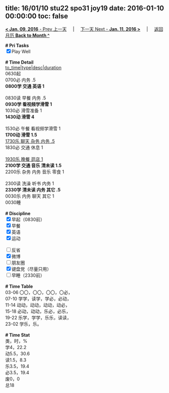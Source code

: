 title: 16/01/10 stu22 spo31 joy19
date: 2016-01-10 00:00:00
toc: false
---
[**< Jan. 09, 2016** - Prev 上一天](/lifelogs/2016/01/d09.html) &nbsp; &nbsp; | &nbsp; &nbsp; [下一天 Next - **Jan. 11, 2016 >**](/lifelogs/2016/01/d11.html) &nbsp; &nbsp; |  &nbsp; &nbsp; [返回月历 **Back to Month ^**](/lifelogs/2016/01/index.html)
<br/><div><b># Pri Tasks</b></div><div><input checked="true" type="checkbox"/>Play Well</div><div><br/></div><div><b># Time Detail</b></div><div><u>to_time|type|desc|duration</u></div><div>0630起</div><div>0700必 内务 .5</div><div><b>0800学 交通 英语 1</b></div><div><br/></div><div>0830读 早餐 内务 .5</div><div><b>0930学 看视频学滑雪 1</b></div><div>1030必 滑雪准备 1</div><div><b>1430动 滑雪 4</b></div><div><br/></div><div>1530必 午餐 看视频学滑雪 1</div><div><b>1700动 滑雪 1.5</b></div><div><u>1730乐 聊天 杂务 内务 .5</u></div><div>1830必 交通 休息 1</div><div><br/></div><div><u>1930乐 晚餐 逛店 1</u></div><div><b>2100学 交通 音乐 清未读 1.5</b></div><div>2200乐 杂务 内务 音乐 零食 1</div><div><br/></div><div>2300读 洗澡 听书 内务 1</div><div><b>2330学 清未读 内务 其它 .5</b></div><div>0030乐 内务 聊天 其它 1</div><div>0030睡</div><div><br/></div><div><b># Discipline</b></div><div><input checked="true" type="checkbox"/>早起（0830前）</div><div><input checked="true" type="checkbox"/>早餐</div><div><input checked="true" type="checkbox"/>英语</div><div><input checked="true" type="checkbox"/>运动</div><div><br/></div><div><input type="checkbox"/>反省</div><div><input checked="true" type="checkbox"/>微博</div><div><input type="checkbox"/>朋友圈</div><div><input checked="true" type="checkbox"/>键盘党（尽量只用）</div><div><input type="checkbox"/>早睡（2330前）</div><div><br/></div><div><b># Time Table</b></div><div>03-06 〇〇，〇〇，〇〇，〇必，</div><div>07-10 学学，读学，学必，必动，</div><div>11-14 动动，动动，动动，动必，</div><div>15-18 必动，动动，乐必，必乐，</div><div>19-22 乐学，学学，乐乐，读读，</div><div>23-02 学乐，乐。</div><div><br/></div><div><b># Time Stat</b></div><div>类，时，%</div><div>学4，22.2</div><div>动5.5，30.6</div><div>读1.5，8.3</div><div>乐3.5，19.4</div><div>必3.5，19.4</div><div>废0，0</div><div>总18</div>